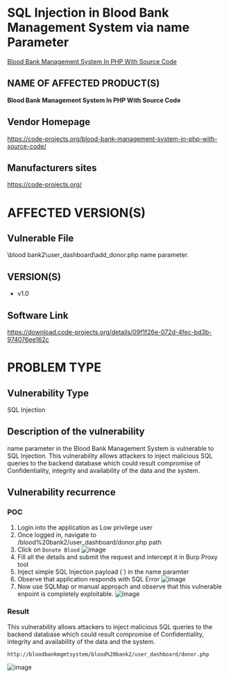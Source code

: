 # SQL Injection in Blood Bank Management System via name Parameter

[Blood Bank Management System In PHP With Source Code](https://code-projects.org/blood-bank-management-system-in-php-with-source-code/)

## NAME OF AFFECTED PRODUCT(S)

**Blood Bank Management System In PHP With Source Code**

## Vendor Homepage

https://code-projects.org/blood-bank-management-system-in-php-with-source-code/

##  **Manufacturers sites**

https://code-projects.org/

# AFFECTED  VERSION(S)

## Vulnerable File

\blood bank2\user_dashboard\add_donor.php name parameter.

## VERSION(S)

-  v1.0

## Software Link

https://download.code-projects.org/details/09f1f26e-072d-4fec-bd3b-974076ee162c

# PROBLEM TYPE

## Vulnerability Type

SQL Injection

## **Description of the vulnerability**

name parameter in the Blood Bank Management System is vulnerable to SQL Injection. This vulnerability allows attackers to inject malicious SQL queries to the backend database which could result compromise of Confidentiality, integrity and availability of the data and the system.


## **Vulnerability recurrence**

### **POC**
1. Login into the application as Low privilege user
2. Once logged in, navigate to /blood%20bank2/user_dashboard/donor.php path
3. Click on `Donate Blood`
   ![image](https://github.com/user-attachments/assets/33d6e9de-aa65-4825-babf-e830d3499d2f)
4. Fill all the details and submit the request and intercept it in Burp Proxy tool
5. Inject simple SQL Injection payload (`) in the name paramter
7. Observe that application responds with SQL Error
   ![image](https://github.com/user-attachments/assets/1211ba47-3e8d-435e-b442-b2aca8707277)
8. Now use SQLMap or manual approach and observe that this vulnerable enpoint is completely exploitable.
   ![image](https://github.com/user-attachments/assets/879d266e-31f6-40e7-9e9c-3efdd6c4a5fb)

### Result

This vulnerability allows attackers to inject malicious SQL queries to the backend database which could result compromise of Confidentiality, integrity and availability of the data and the system.
```
http://bloodbankmgmtsystem/blood%20bank2/user_dashboard/donor.php
```
![image](https://github.com/user-attachments/assets/a9dee6b6-89c1-4d7d-a7d8-1c7c3890d128)

